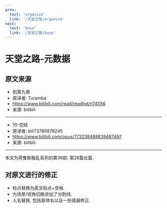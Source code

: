 ```yaml
---
prev:
  text: 'organize'
  link: '/天堂之路/organize'
next:
  text: 'base'
  link: '/天堂之路/base'
---
```


# 天堂之路-元数据

## 原文来源

+ 到第九章
+ 原译者: Turamba
+ <https://www.bilibili.com/read/readlist/rl74556>
+ 来源: bilibili

--------

+ 10-完结
+ 原译者: bili73780878245
+ <https://www.bilibili.com/opus/773238488839487497>
+ 来源: bilibili

--------

本文为荷鲁斯叛乱系列的第36部, 第28篇长篇.

## 对原文进行的修正

+ 标点替换为英文标点+空格.
+ 为场景/视角切换添加了分割线.
+ 人名替换, 包括原体名以及一些错漏修正.
